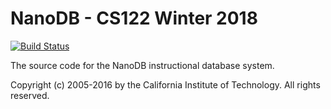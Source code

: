 NanoDB - CS122 Winter 2018
==========================
[![Build Status](https://travis-ci.com/veniversum/cs122-db.svg?token=bYvkZt2bcdYyZzQLmEs2&branch=master)](https://travis-ci.com/veniversum/cs122-db)

The source code for the NanoDB instructional database system.

Copyright (c) 2005-2016 by the California Institute of Technology.
All rights reserved.
